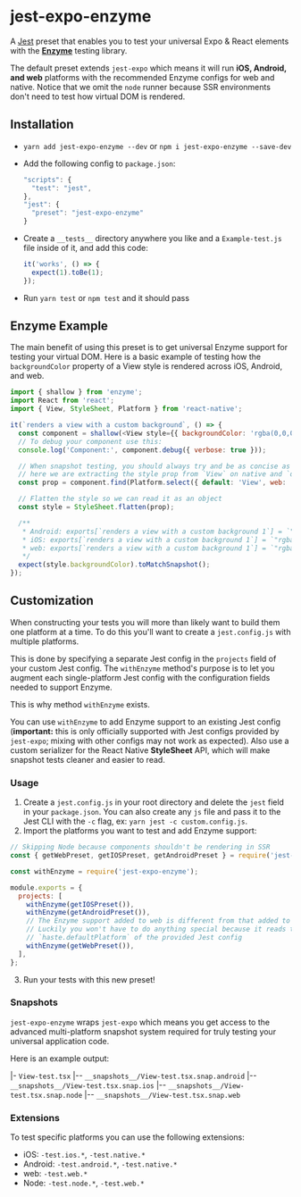 # jest-expo-enzyme

A [Jest](https://facebook.github.io/jest/) preset that enables you to test your universal Expo & React elements with the [**Enzyme**](https://airbnb.io/enzyme/) testing library.

The default preset extends `jest-expo` which means it will run **iOS, Android, and web** platforms with the recommended Enzyme configs for web and native. Notice that we omit the `node` runner because SSR environments don't need to test how virtual DOM is rendered.

## Installation

- `yarn add jest-expo-enzyme --dev` or `npm i jest-expo-enzyme --save-dev`
- Add the following config to `package.json`:

  ```js
  "scripts": {
    "test": "jest",
  },
  "jest": {
    "preset": "jest-expo-enzyme"
  }
  ```

- Create a `__tests__` directory anywhere you like and a `Example-test.js` file inside of it, and add this code:

  ```js
  it('works', () => {
    expect(1).toBe(1);
  });
  ```

- Run `yarn test` or `npm test` and it should pass

## Enzyme Example

The main benefit of using this preset is to get universal Enzyme support for testing your virtual DOM. Here is a basic example of testing how the `backgroundColor` property of a View style is rendered across iOS, Android, and web.

```js
import { shallow } from 'enzyme';
import React from 'react';
import { View, StyleSheet, Platform } from 'react-native';

it(`renders a view with a custom background`, () => {
  const component = shallow(<View style={{ backgroundColor: 'rgba(0,0,0,0.5)' }} />);
  // To debug your component use this:
  console.log('Component:', component.debug({ verbose: true }));

  // When snapshot testing, you should always try and be as concise as possible
  // here we are extracting the style prop from `View` on native and `div` on web
  const prop = component.find(Platform.select({ default: 'View', web: 'div' })).prop('style');

  // Flatten the style so we can read it as an object
  const style = StyleSheet.flatten(prop);

  /**
   * Android: exports[`renders a view with a custom background 1`] = `"rgba(0,0,0,0.5)"`;
   * iOS: exports[`renders a view with a custom background 1`] = `"rgba(0,0,0,0.5)"`;
   * web: exports[`renders a view with a custom background 1`] = `"rgba(0,0,0,0.50)"`;
   */
  expect(style.backgroundColor).toMatchSnapshot();
});
```

## Customization

When constructing your tests you will more than likely want to build them one platform at a time. To do this you'll want to create a `jest.config.js` with multiple platforms.

This is done by specifying a separate Jest config in the `projects` field of your custom Jest config. The `withEnzyme` method's purpose is to let you augment each single-platform Jest config with the configuration fields needed to support Enzyme.

This is why method `withEnzyme` exists.

You can use `withEnzyme` to add Enzyme support to an existing Jest config (**important:** this is only officially supported with Jest configs provided by `jest-expo`; mixing with other configs may not work as expected). Also use a custom serializer for the React Native **StyleSheet** API, which will make snapshot tests cleaner and easier to read.

### Usage

1. Create a `jest.config.js` in your root directory and delete the `jest` field in your `package.json`. You can also create any `js` file and pass it to the Jest CLI with the `-c` flag, ex: `yarn jest -c custom.config.js`.
2. Import the platforms you want to test and add Enzyme support:

```js
// Skipping Node because components shouldn't be rendering in SSR
const { getWebPreset, getIOSPreset, getAndroidPreset } = require('jest-expo/src/getPlatformPreset');

const withEnzyme = require('jest-expo-enzyme');

module.exports = {
  projects: [
    withEnzyme(getIOSPreset()),
    withEnzyme(getAndroidPreset()),
    // The Enzyme support added to web is different from that added to native, which `withEnzyme` handles
    // Luckily you won't have to do anything special because it reads the platform from
    // `haste.defaultPlatform` of the provided Jest config
    withEnzyme(getWebPreset()),
  ],
};
```

3. Run your tests with this new preset!

### Snapshots

`jest-expo-enzyme` wraps `jest-expo` which means you get access to the advanced multi-platform snapshot system required for truly testing your universal application code.

Here is an example output:

|- `View-test.tsx`
|-- `__snapshots__/View-test.tsx.snap.android`
|-- `__snapshots__/View-test.tsx.snap.ios`
|-- `__snapshots__/View-test.tsx.snap.node`
|-- `__snapshots__/View-test.tsx.snap.web`

### Extensions

To test specific platforms you can use the following extensions:

- iOS: `-test.ios.*`, `-test.native.*`
- Android: `-test.android.*`, `-test.native.*`
- web: `-test.web.*`
- Node: `-test.node.*`, `-test.web.*`
